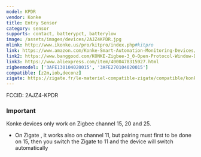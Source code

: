 ```yaml
---
model: KPDR
vendor: Konke
title: Entry Sensor
category: sensor
supports: contact, batterypct, batterylow
image: /assets/images/devices/2AJZ4KPDR.jpg
mlink: http://www.ikonke.us/pro/kitpro/index.php#kitpro
link: https://www.amazon.com/Konke-Smart-Automation-Monitoring-Devices/dp/B07QR87KW6
link2: https://www.banggood.com/KONKE-Zigbee-3_0-Open-Protocol-Window-Door-Sensor-Smart-Home-Function-Remote-Control-Alarm-Door-Sensor-Security-From-Xiaomi-Eco-system-p-1551743.html
link3: https://www.aliexpress.com/item/4000478315927.html
zigbeemodel: ['3AFE130104020015', '3AFE270104020015']
compatible: [z2m,iob,deconz]
zigate: https://zigate.fr/le-materiel-compatible-zigate/compatible/konkedoorsensor
---
```

FCCID: 2AJZ4-KPDR

### Important
Konke devices only work on Zigbee channel 15, 20 and 25. 

* On Zigate , it works also on channel 11, but pairing must first to be done on 15, then you switch the Zigate to 11 and the device will switch automatically
